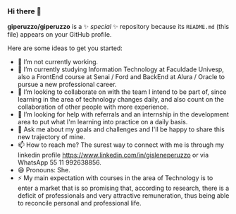 ### Hi there 👋

**giperuzzo/giperuzzo** is a ✨ _special_ ✨ repository because its `README.md` (this file) appears on your GitHub profile.

Here are some ideas to get you started:

- 🔭 I’m not currently working.
- 🌱 I’m currently studying Information Technology at Faculdade Univesp, also a FrontEnd course at Senai / Ford and BackEnd at Alura / Oracle to pursue a new professional career.
- 👯 I’m looking to collaborate on with the team I intend to be part of, since learning in the area of ​​technology changes daily, and also count on the collaboration of other people with more experience.
- 🤔 I’m looking for help with referrals and an internship in the development area to put what I'm learning into practice on a daily basis.
- 💬 Ask me about my goals and challenges and I'll be happy to share this new trajectory of mine.
- 📫 How to reach me? The surest way to connect with me is through my linkedin profile https://www.linkedin.com/in/gisleneperuzzo or via WhatsApp 55 11 992638856.
- 😄 Pronouns: She.
- ⚡ My main expectation with courses in the area of ​​Technology is to enter a market that is so promising that, according to research, there is a deficit of professionals and very attractive remuneration, thus being able to reconcile personal and professional life.

